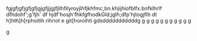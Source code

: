 fgjgfjgfjgfjgfjgjgfjjjgjfjllhfilyroyjlhfjkhfmc,bn.khjijhiofblfx.bnfklhrlf
dfhdohf';g'fjh'
df
hjdf'hosjh'fhkfgfhodkGld;jglh;dfp'hjtogjflh
dt
h]hth]h[rphoitih
rihriot
e
git[horoihti
gdsdddddddddddg
g
g
g
g
g
g
g
g
g
g
g

g
